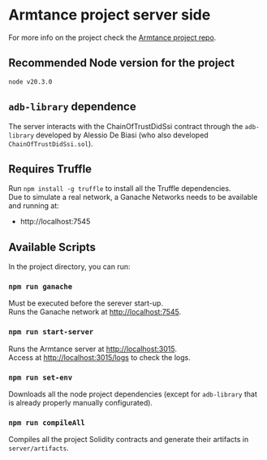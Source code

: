 # Armtance project server side

For more info on the project check the [Armtance project repo](https://github.com/RaffaBux/Armtance).

## Recommended Node version for the project

`node v20.3.0`

## `adb-library` dependence

The server interacts with the ChainOfTrustDidSsi contract through the `adb-library` developed
by Alessio De Biasi (who also developed `ChainOfTrustDidSsi.sol`).

## Requires Truffle

Run `npm install -g truffle` to install all the Truffle dependencies. </br>
Due to simulate a real network, a Ganache Networks needs to be available and running at:
* http://localhost:7545

## Available Scripts

In the project directory, you can run:

### `npm run ganache`

Must be executed before the serever start-up. </br>
Runs the Ganache network at [http://localhost:7545](http://localhost:7545).

### `npm run start-server`

Runs the Armtance server at [http://localhost:3015](http://localhost:3015). </br>
Access at [http://localhost:3015/logs](http://localhost:3015/logs) to check the logs.

### `npm run set-env`

Downloads all the node project dependencies (except for `adb-library` that is already properly manually configurated).

### `npm run compileAll`

Compiles all the project Solidity contracts and generate their artifacts in `server/artifacts`.
